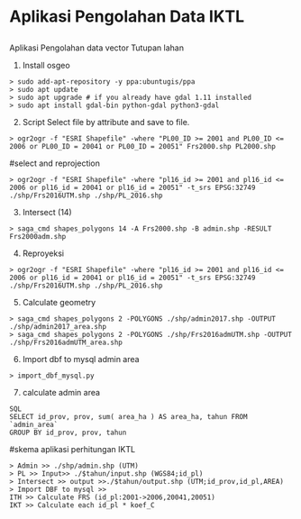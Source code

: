 ﻿# Aplikasi Pengolahan Data IKTL
##

Aplikasi Pengolahan data vector Tutupan lahan 

1. Install osgeo
```
> sudo add-apt-repository -y ppa:ubuntugis/ppa
> sudo apt update
> sudo apt upgrade # if you already have gdal 1.11 installed
> sudo apt install gdal-bin python-gdal python3-gdal
```

2. Script Select file by attribute and save to file.
```
> ogr2ogr -f "ESRI Shapefile" -where "PL00_ID >= 2001 and PL00_ID <= 2006 or PL00_ID = 20041 or PL00_ID = 20051" Frs2000.shp PL2000.shp
```
#select and reprojection
```
> ogr2ogr -f "ESRI Shapefile" -where "pl16_id >= 2001 and pl16_id <= 2006 or pl16_id = 20041 or pl16_id = 20051" -t_srs EPSG:32749 ./shp/Frs2016UTM.shp ./shp/PL_2016.shp
```
3. Intersect (14)
```
> saga_cmd shapes_polygons 14 -A Frs2000.shp -B admin.shp -RESULT Frs2000adm.shp
```
4. Reproyeksi
```
> ogr2ogr -f "ESRI Shapefile" -where "pl16_id >= 2001 and pl16_id <= 2006 or pl16_id = 20041 or pl16_id = 20051" -t_srs EPSG:32749 ./shp/Frs2016UTM.shp ./shp/PL_2016.shp
```

5. Calculate geometry
```
> saga_cmd shapes_polygons 2 -POLYGONS ./shp/admin2017.shp -OUTPUT ./shp/admin2017_area.shp 
> saga_cmd shapes_polygons 2 -POLYGONS ./shp/Frs2016admUTM.shp -OUTPUT ./shp/Frs2016admUTM_area.shp
```

6. Import dbf to mysql admin area
```
> import_dbf_mysql.py
```
7. calculate admin area
```
SQL
SELECT id_prov, prov, sum( area_ha ) AS area_ha, tahun FROM `admin_area` 
GROUP BY id_prov, prov, tahun
```
#skema aplikasi perhitungan IKTL
```
> Admin >> ./shp/admin.shp (UTM)
> PL >> Input>> ./$tahun/input.shp (WGS84;id_pl)
> Intersect >> output >>./$tahun/output.shp (UTM;id_prov,id_pl,AREA)
> Import DBF to mysql >>
ITH >> Calculate FRS (id_pl:2001->2006,20041,20051)
IKT >> Calculate each id_pl * koef_C 
```


